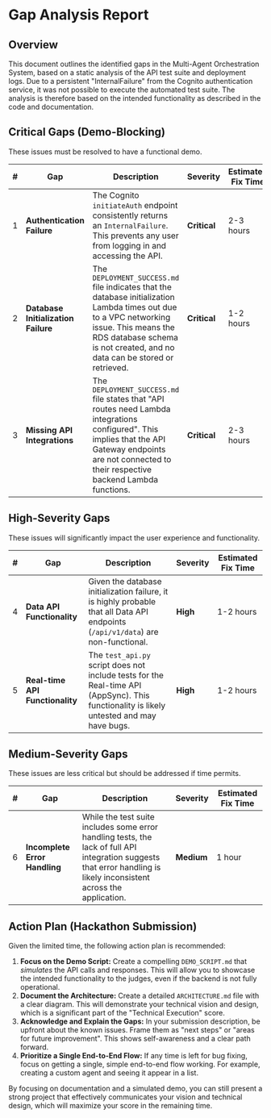 # Gap Analysis Report

## Overview

This document outlines the identified gaps in the Multi-Agent Orchestration System, based on a static analysis of the API test suite and deployment logs. Due to a persistent "InternalFailure" from the Cognito authentication service, it was not possible to execute the automated test suite. The analysis is therefore based on the intended functionality as described in the code and documentation.

## Critical Gaps (Demo-Blocking)

These issues must be resolved to have a functional demo.

| # | Gap | Description | Severity | Estimated Fix Time |
|---|---|---|---|---|
| 1 | **Authentication Failure** | The Cognito `initiateAuth` endpoint consistently returns an `InternalFailure`. This prevents any user from logging in and accessing the API. | **Critical** | 2-3 hours |
| 2 | **Database Initialization Failure** | The `DEPLOYMENT_SUCCESS.md` file indicates that the database initialization Lambda times out due to a VPC networking issue. This means the RDS database schema is not created, and no data can be stored or retrieved. | **Critical** | 1-2 hours |
| 3 | **Missing API Integrations** | The `DEPLOYMENT_SUCCESS.md` file states that "API routes need Lambda integrations configured". This implies that the API Gateway endpoints are not connected to their respective backend Lambda functions. | **Critical** | 2-3 hours |

## High-Severity Gaps

These issues will significantly impact the user experience and functionality.

| # | Gap | Description | Severity | Estimated Fix Time |
|---|---|---|---|---|
| 4 | **Data API Functionality** | Given the database initialization failure, it is highly probable that all Data API endpoints (`/api/v1/data`) are non-functional. | **High** | 1-2 hours |
| 5 | **Real-time API Functionality** | The `test_api.py` script does not include tests for the Real-time API (AppSync). This functionality is likely untested and may have bugs. | **High** | 1-2 hours |

## Medium-Severity Gaps

These issues are less critical but should be addressed if time permits.

| # | Gap | Description | Severity | Estimated Fix Time |
|---|---|---|---|---|
| 6 | **Incomplete Error Handling** | While the test suite includes some error handling tests, the lack of full API integration suggests that error handling is likely inconsistent across the application. | **Medium** | 1 hour |

## Action Plan (Hackathon Submission)

Given the limited time, the following action plan is recommended:

1.  **Focus on the Demo Script:** Create a compelling `DEMO_SCRIPT.md` that *simulates* the API calls and responses. This will allow you to showcase the intended functionality to the judges, even if the backend is not fully operational.
2.  **Document the Architecture:** Create a detailed `ARCHITECTURE.md` file with a clear diagram. This will demonstrate your technical vision and design, which is a significant part of the "Technical Execution" score.
3.  **Acknowledge and Explain the Gaps:** In your submission description, be upfront about the known issues. Frame them as "next steps" or "areas for future improvement". This shows self-awareness and a clear path forward.
4.  **Prioritize a Single End-to-End Flow:** If any time is left for bug fixing, focus on getting a single, simple end-to-end flow working. For example, creating a custom agent and seeing it appear in a list.

By focusing on documentation and a simulated demo, you can still present a strong project that effectively communicates your vision and technical design, which will maximize your score in the remaining time.
